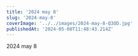 ```yaml
---
title: '2024 may 8'
slug: '2024-may-8'
coverImage: '../../images/2024-may-8-Q3OD.jpg'
publishedAt: '2024-05-08T11:48:43.214Z'
---
```


2024 may 8